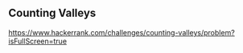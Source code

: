 ## Counting Valleys

https://www.hackerrank.com/challenges/counting-valleys/problem?isFullScreen=true
